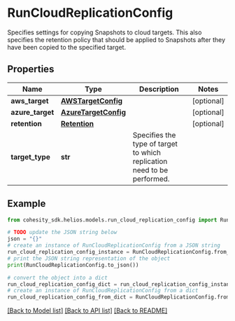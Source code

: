 # RunCloudReplicationConfig

Specifies settings for copying Snapshots to cloud targets. This also specifies the retention policy that should be applied to Snapshots after they have been copied to the specified target.

## Properties

Name | Type | Description | Notes
------------ | ------------- | ------------- | -------------
**aws_target** | [**AWSTargetConfig**](AWSTargetConfig.md) |  | [optional] 
**azure_target** | [**AzureTargetConfig**](AzureTargetConfig.md) |  | [optional] 
**retention** | [**Retention**](Retention.md) |  | [optional] 
**target_type** | **str** | Specifies the type of target to which replication need to be performed. | 

## Example

```python
from cohesity_sdk.helios.models.run_cloud_replication_config import RunCloudReplicationConfig

# TODO update the JSON string below
json = "{}"
# create an instance of RunCloudReplicationConfig from a JSON string
run_cloud_replication_config_instance = RunCloudReplicationConfig.from_json(json)
# print the JSON string representation of the object
print(RunCloudReplicationConfig.to_json())

# convert the object into a dict
run_cloud_replication_config_dict = run_cloud_replication_config_instance.to_dict()
# create an instance of RunCloudReplicationConfig from a dict
run_cloud_replication_config_from_dict = RunCloudReplicationConfig.from_dict(run_cloud_replication_config_dict)
```
[[Back to Model list]](../README.md#documentation-for-models) [[Back to API list]](../README.md#documentation-for-api-endpoints) [[Back to README]](../README.md)



